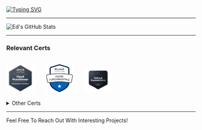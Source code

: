 <div align="left">
<a href="https://git.io/typing-svg"><img src="https://readme-typing-svg.demolab.com?font=Fira+Code&size=26&duration=4000&pause=10000&color=10D400E4&width=435&lines=Why%2C+Hello+There%2C+I'm+Ed." alt="Typing SVG" /></a>
</div>

---



<div align="left">
    <img src="https://github-profile-summary-cards.vercel.app/api/cards/profile-details?username=D-Edward-Scott&theme=github_dark" alt="Ed's GitHub Stats"/>
</div>

---
### Relevant Certs
<br>
<div align="left">
  <img src="./Artifacts/AWS_CCP.png" style="width: 75px; height: auto; margin-right: 25px;">
  <img src="./Artifacts/Azure_FNDT.png" style="width: 75px; height: auto; margin-right: 25px;">
  <img src="./Artifacts/GitHub_FNDT.png" style="width: 75px; height: auto;">
</div>
<br>
<details>
<summary>Other Certs</summary>
<br>

  - **CompTIA:** 
     - A+ Core 1, and Core 2.
  - **Fortinet:** 
       - Network Security Expert 1, 2, and 3 certifications.
  - **Google:** 
     - Analytics for Beginners, Advanced Analytics, & Analytics Individual
Qualification.
  - **Kaseya:** 
     - VSA Certified Technician, BMS Certified Technician, IT Glue Admin 2, Certified
Professional, and Power User.
  - **MalwareBytes:** 
       - Incident Response, Endpoint Protection, and Detection and Response.
</details>



---

Feel Free To Reach Out With Interesting Projects!


